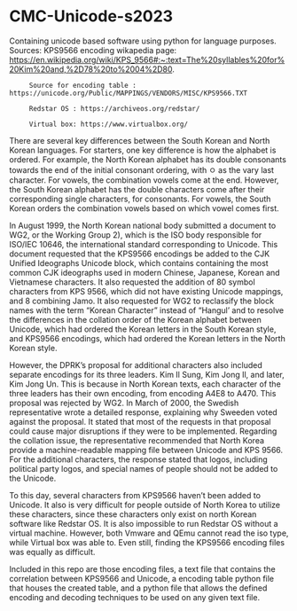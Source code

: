 # CMC-Unicode-s2023
Containing unicode based software using python for language purposes. 
Sources: KPS9566 encoding wikapedia page: https://en.wikipedia.org/wiki/KPS_9566#:~:text=The%20syllables%20for%20Kim%20and,%2D78%20to%2004%2D80.
        
         Source for encoding table : https://unicode.org/Public/MAPPINGS/VENDORS/MISC/KPS9566.TXT
         
         Redstar OS : https://archiveos.org/redstar/
         
         Virtual box: https://www.virtualbox.org/
         
         

  There are several key differences between the South Korean and North Korean languages. For starters, one key difference is how the alphabet is ordered. For example, the North  Korean alphabet has its double consonants  towards the end of the initial consonant ordering, with ㅇ as the vary last character. For vowels, the combination vowels come at the end. However, the South Korean alphabet has the double characters come after their corresponding single characters, for consonants. For vowels, the South Korean orders the combination vowels based on which vowel comes first. 

  In August 1999, the North Korean national body submitted a document to WG2, or the Working Group 2), which is the ISO body responsible for ISO/IEC 10646, the international standard corresponding to Unicode. This document requested that the KPS9566 encodings be added to the CJK Unified Ideographs Unicode block, which contains containing the most common CJK ideographs used in modern Chinese, Japanese, Korean and Vietnamese characters. It also requested the  addition of 80 symbol characters from KPS 9566, which did not have existing Unicode mappings, and 8 combining Jamo. It also requested for WG2 to reclassify the block names with the term “Korean Character” instead of “Hangul’ and to resolve the differences in the  collation order of the Korean alphabet between Unicode, which had ordered the Korean letters in the South Korean style, and KPS9566 encodings, which had ordered the Korean letters in the North Korean style.
  
  However, the DPRK’s proposal for additional characters also included separate encodings for its three leaders. Kim Il Sung, Kim Jong Il, and later, Kim Jong Un. This is because in North Korean texts, each character of the three leaders has their own encoding, from encoding A4E8 to A470. 
This proposal was rejected by WG2. In March of 2000, the Swedish representative wrote a detailed response, explaining why Sweeden voted against the proposal. It stated that most of the requests in that proposal could cause major disruptions if they were to be implemented. Regarding the collation issue, the representative recommended that North Korea provide a   machine-readable mapping file between Unicode and KPS 9566. For the additional characters, the response stated that logos, including political party logos, and special names of people should not be added to the Unicode. 

  To this day, several characters from KPS9566 haven’t been added to Unicode. It also is very difficult for people outside of North Korea to utilize these characters, since these characters only exist on north Korean software like Redstar OS. It is also impossible to run Redstar OS without a virtual machine. However, both Vmware and QEmu cannot read the iso type, while Virtual box was able to. Even still, finding the KPS9566 encoding files was equally as difficult. 

  Included in this repo are those encoding files, a text file that contains the correlation between KPS9566 and Unicode, a encoding table python file that houses the created table, and a python file that allows the defined encoding and decoding techniques to be used on any given text file. 


